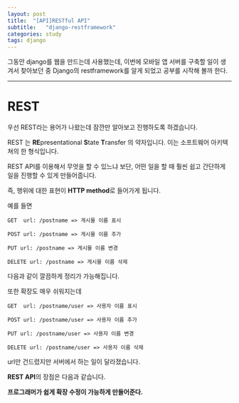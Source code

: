 ```yaml
---
layout: post
title:  "[API]RESTful API"
subtitle:   "django-restframework"
categories: study
tags: django
---
```


그동안 django를 웹을 만드는데 사용했는데, 이번에 모바일 앱 서버를 구축할 일이 생겨서 찾아보던 중 Django의 restframework를 알게 되었고 공부를 시작해 볼까 한다.

---
# REST

우선 REST라는 용어가 나왔는데 잠깐만 알아보고 진행하도록 하겠습니다. 

REST 는 **RE**presentational **S**tate **T**ransfer 의 약자입니다. 이는 소프트웨어 아키텍쳐의 한  형식입니다.

REST API를 이용해서 무엇을 할 수 있느냐 보단, 어떤 일을 할 때 훨씬 쉽고 간단하게 일을 진행할 수 있게 만들어줍니다.

즉, 행위에 대한 표현이 **HTTP method**로 들어가게 됩니다.

예를 들면  
```
GET  url: /postname => 게시물 이름 표시

POST url: /postname => 게시물 이름 추가

PUT url: /postname => 게시물 이름 변경

DELETE url: /postname => 게시물 이름 삭제
```

다음과 같이 깔끔하게 정리가 가능해집니다.

또한 확장도 매우 쉬워지는데

```
GET  url: /postname/user => 사용자 이름 표시

POST url: /postname/user => 사용자 이름 추가

PUT url: /postname/user => 사용자 이름 변경

DELETE url: /postname/user => 사용자 이름 삭제
```

url만 건드렸지만 서버에서 하는 일이 달라졌습니다.

**REST API**의 장점은 다음과 같습니다.

**프로그래머가 쉽게 확장 수정이 가능하게 만들어준다.**
